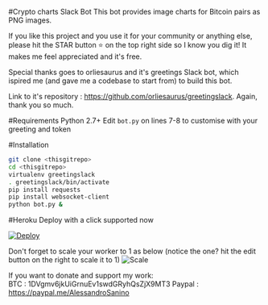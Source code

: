 #Crypto charts Slack Bot
This bot provides image charts for Bitcoin pairs as PNG images.

If you like this project and you use it for your community or anything else, please hit the STAR button ⭐️ on the top right side so I know you dig it! It makes me feel appreciated and it's free.

Special thanks goes to orliesaurus and it's greetings Slack bot, which ispired me (and gave me a codebase to start from) to build this bot.

Link to it's repository : https://github.com/orliesaurus/greetingslack. Again, thank you so much.

#Requirements
Python 2.7+
Edit `bot.py` on lines 7-8 to customise with your greeting and token

#Installation
```bash
git clone <thisgitrepo>
cd <thisgitrepo>
virtualenv greetingslack
. greetingslack/bin/activate
pip install requests
pip install websocket-client
python bot.py &
```

#Heroku
Deploy with a click supported now

[![Deploy](https://www.herokucdn.com/deploy/button.png)](https://heroku.com/deploy)

Don't forget to scale your worker to 1 as below (notice the one? hit the edit button on the right to scale it to 1)
![Scale](https://dl.dropbox.com/s/stpnk04pi3l5cj4/Screenshot%202015-06-16%2011.35.25.png?dl=0)

If you want to donate and support my work:<br>
BTC : 1DVgmv6jkUiGrnuEv1swdGRyhQsZjX9MT3
Paypal : https://paypal.me/AlessandroSanino
